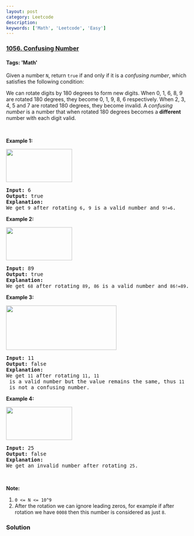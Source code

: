 ```yaml
---
layout: post
category: Leetcode
description: 
keywords: ['Math', 'Leetcode', 'Easy']
---
```

### [1056. Confusing Number](https://leetcode.com/problems/confusing-number)

#### Tags: 'Math'

<div class="content__u3I1 question-content__JfgR"><div><p>Given a number <code>N</code>, return <code>true</code> if and only if it is a <em>confusing number</em>, which satisfies the following condition:</p>
<p>We can rotate digits by 180 degrees to form new digits. When 0, 1, 6, 8, 9 are rotated 180 degrees, they become 0, 1, 9, 8, 6 respectively. When 2, 3, 4, 5 and 7 are rotated 180 degrees, they become invalid. A <em>confusing number</em> is a number that when rotated 180 degrees becomes a <strong>different</strong> number with each digit valid.</p>
<p> </p>
<p><strong>Example 1:</strong></p>
<p><img alt="" src="https://assets.leetcode.com/uploads/2019/03/23/1268_1.png" style="width: 180px; height: 90px;"/></p>
<pre><strong>Input: </strong><span id="example-input-1-1">6</span>
<strong>Output: </strong><span id="example-output-1">true</span>
<strong>Explanation: </strong>
We get <code>9</code> after rotating <code>6</code>, <code>9</code> is a valid number and <code>9!=6</code>.
</pre>
<p><strong>Example 2:</strong></p>
<p><img alt="" src="https://assets.leetcode.com/uploads/2019/03/23/1268_2.png" style="width: 180px; height: 90px;"/></p>
<pre><strong>Input: </strong><span id="example-input-2-1">89</span>
<strong>Output: </strong><span id="example-output-2">true</span>
<strong>Explanation: </strong>
We get <code>68</code> after rotating <code>89</code>, <code>86</code> is a valid number and <code>86!=89</code>.
</pre>
<p><strong>Example 3:</strong></p>
<p><img alt="" src="https://assets.leetcode.com/uploads/2019/03/26/1268_3.png" style="width: 301px; height: 121px;"/></p>
<pre><strong>Input: </strong><span id="example-input-3-1">11</span>
<strong>Output: </strong><span id="example-output-3">false</span>
<strong>Explanation: </strong>
We get <code>11</code> after rotating <code>11</code>, <code>11</code> is a valid number but the value remains the same, thus <code>11</code> is not a confusing number.
</pre>
<p><strong>Example 4:</strong></p>
<p><img alt="" src="https://assets.leetcode.com/uploads/2019/03/23/1268_4.png" style="width: 180px; height: 90px;"/></p>
<pre><strong>Input: </strong><span id="example-input-4-1">25</span>
<strong>Output: </strong><span id="example-output-4">false</span>
<strong>Explanation: </strong>
We get an invalid number after rotating <code>25</code>.
</pre>
<p> </p>
<p><strong>Note:</strong></p>
<ol>
<li><code>0 &lt;= N &lt;= 10^9</code></li>
<li>After the rotation we can ignore leading zeros, for example if after rotation we have <code>0008</code> then this number is considered as just <code>8</code>.</li>
</ol></div></div>

### Solution

